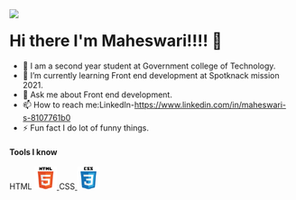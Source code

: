    <img src="https://static.vecteezy.com/system/resources/previews/000/180/387/non_2x/software-engineers-vectors.jpg"  align="left" width="100px" heigth="100px">
  <h1>
  <b>Hi there I'm Maheswari!!!! 👋</b></h1>
 
- 🌱 I am a second year student at Government college of Technology. 
- 🌱 I’m currently learning Front end development at Spotknack mission 2021.
- 💬 Ask me about Front end development.
- 📫 How to reach me:LinkedIn-https://www.linkedin.com/in/maheswari-s-8107761b0
- ⚡ Fun fact I do lot of funny things.
<h4><b>Tools I know</b></h4>
  <p>HTML<a href="https://www.w3.org/html/" target="_blank"></a> 
 <a href="https://www.w3.org/html/" target="_blank"> <img src="https://raw.githubusercontent.com/devicons/devicon/master/icons/html5/html5-original-wordmark.svg" alt="html5" width="40" height="40"/> </a>
CSS<a href="https://www.w3schools.com/css/" target="_blank"> <img src="https://raw.githubusercontent.com/devicons/devicon/master/icons/css3/css3-original-wordmark.svg" alt="css3" width="40" height="40"/> </a></p>
 
